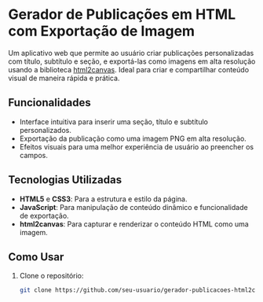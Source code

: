 # Gerador de Publicações em HTML com Exportação de Imagem

Um aplicativo web que permite ao usuário criar publicações personalizadas com título, subtítulo e seção, e exportá-las como imagens em alta resolução usando a biblioteca [html2canvas](https://html2canvas.hertzen.com/). Ideal para criar e compartilhar conteúdo visual de maneira rápida e prática.

## Funcionalidades

- Interface intuitiva para inserir uma seção, título e subtítulo personalizados.
- Exportação da publicação como uma imagem PNG em alta resolução.
- Efeitos visuais para uma melhor experiência de usuário ao preencher os campos.
  
## Tecnologias Utilizadas

- **HTML5** e **CSS3**: Para a estrutura e estilo da página.
- **JavaScript**: Para manipulação de conteúdo dinâmico e funcionalidade de exportação.
- **html2canvas**: Para capturar e renderizar o conteúdo HTML como uma imagem.

## Como Usar

1. Clone o repositório:
   ```bash
   git clone https://github.com/seu-usuario/gerador-publicacoes-html2canvas.git

